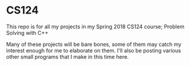 # CS124
This repo is for all my projects in my Spring 2018 CS124 course; Problem Solving with C++

Many of these projects will be bare bones, some of them may catch my interest enough for me to elaborate on them.
I'll also be posting various other small programs that I make in this time here. 
